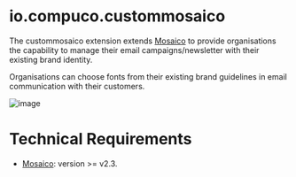 # io.compuco.custommosaico

The custommosaico extension extends [Mosaico](https://github.com/veda-consulting-company/uk.co.vedaconsulting.mosaico) to provide organisations the capability to manage their email campaigns/newsletter with their existing brand identity. 

Organisations can choose fonts from their existing brand guidelines in email communication with their customers.

![image](https://user-images.githubusercontent.com/85277674/135548502-b5ca73d3-abe9-412d-a62a-f2bb9ba06c74.png)


# Technical Requirements
* [Mosaico](https://github.com/veda-consulting-company/uk.co.vedaconsulting.mosaico): version >= v2.3.